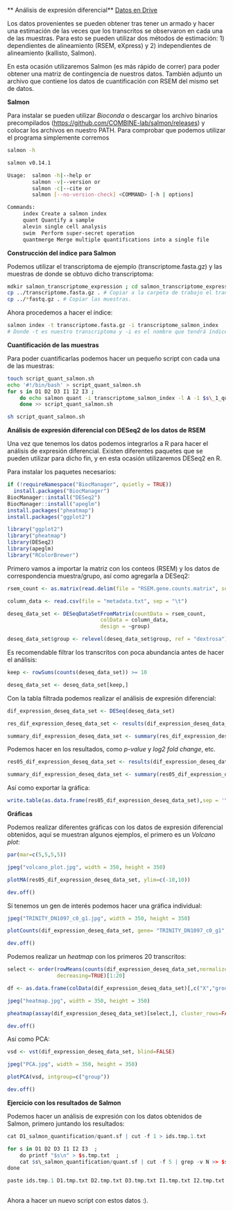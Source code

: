 ** Análisis de expresión diferencial**
[Datos en Drive](https://drive.google.com/drive/folders/1YxRmVkPqvzz-9DIUWv9WjPPDbXMXgwps)

Los datos provenientes se pueden obtener tras tener un armado y hacer una estimación de las veces que los transcritos se observaron en cada una de las muestras. Para esto se pueden utilizar dos métodos de estimación: 1) dependientes de alineamiento (RSEM, eXpress) y 2) independientes de alineamiento (kallisto, Salmon). 

En esta ocasión utilizaremos Salmon (es más rápido de correr) para poder obtener una matriz de contingencia de nuestros datos. También adjunto un archivo que contiene los datos de cuantificación con RSEM del mismo set de datos.

**Salmon**

Para instalar se pueden utilizar *Bioconda* o descargar los archivo binarios precompilados (https://github.com/COMBINE-lab/salmon/releases) y colocar los archivos en nuestro PATH. Para comprobar que podemos utilizar el programa simplemente corremos

```bash
salmon -h

salmon v0.14.1

Usage:  salmon -h|--help or 
        salmon -v|--version or 
        salmon -c|--cite or 
        salmon [--no-version-check] <COMMAND> [-h | options]

Commands:
     index Create a salmon index
     quant Quantify a sample
     alevin single cell analysis
     swim  Perform super-secret operation
     quantmerge Merge multiple quantifications into a single file

```

**Construcción del índice para Salmon**

Podemos utilizar el transcriptoma de ejemplo (transcriptome.fasta.gz) y las muestras de donde se obtuvo dicho transcriptoma:

```bash
mdkir salmon_transcriptome_expression ; cd salmon_transcriptome_expression # Creacion de carpeta de trabajo.
cp ../transcriptome.fasta.gz . # Copiar a la carpeta de trabajo el transcriptoma.  
cp ../*fastq.gz . # Copiar las muestras.
```

Ahora procedemos a hacer el índice:

```bash
salmon index -t transcriptome.fasta.gz -i transcriptome_salmon_index
# Donde -t es nuestro transcriptoma y -i es el nombre que tendrá índice.
```

**Cuantificación de las muestras**

Para poder cuantificarlas podemos hacer un pequeño script con cada una de las muestras:

```bash
touch script_quant_salmon.sh 
echo '#!/bin/bash' > script_quant_salmon.sh 
for s in D1 D2 D3 I1 I2 I3 ; 
	do echo salmon quant -i transcriptome_salmon_index -l A -1 $s\_1_qual_paired_2.fastq.gz -2 $s\_2_qual_paired_2.fastq.gz -p 12 --validateMappings -o $s\_salmon_quantification ; 
	done >> script_quant_salmon.sh

sh script_quant_salmon.sh
```

**Análisis de expresión diferencial con DESeq2 de los datos de RSEM**

Una vez que tenemos los datos podemos integrarlos a R para hacer el análisis de expresión diferencial. Existen diferentes paquetes que se pueden utilizar para dicho fin, y en esta ocasión utilizaremos DESeq2 en R. 

Para instalar los paquetes necesarios:

```R
if (!requireNamespace("BiocManager", quietly = TRUE))
  install.packages("BiocManager")
BiocManager::install("DESeq2")
BiocManager::install("apeglm")
install.packages("pheatmap")
install.packages("ggplot2")

library("ggplot2")
library("pheatmap")
library(DESeq2)
library(apeglm)
library("RColorBrewer")
```

Primero vamos a importar la matriz con los conteos (RSEM) y los datos de correspondencia muestra/grupo, así como agregarla a DESeq2:

```R
rsem_count <- as.matrix(read.delim(file = "RSEM.gene.counts.matrix", sep="\t",  row.names = 1))

column_data <- read.csv(file = "metadata.txt", sep = "\t")

deseq_data_set <- DESeqDataSetFromMatrix(countData = rsem_count,
                              colData = column_data,
                              design = ~group)

deseq_data_set$group <- relevel(deseq_data_set$group, ref = "dextrosa")
```

Es recomendable filtrar los transcritos con poca abundancia antes de hacer el análisis:

```R
keep <- rowSums(counts(deseq_data_set)) >= 10

deseq_data_set <- deseq_data_set[keep,]
```

Con la tabla filtrada podemos realizar el análisis de expresión diferencial: 

```R
dif_expression_deseq_data_set <- DESeq(deseq_data_set)

res_dif_expression_deseq_data_set <- results(dif_expression_deseq_data_set)

summary_dif_expression_deseq_data_set <- summary(res_dif_expression_deseq_data_set)
```

Podemos hacer en los resultados, como *p-value* y *log2 fold change*, etc.

```R
res05_dif_expression_deseq_data_set <- results(dif_expression_deseq_data_set, alpha=0.05)

summary_dif_expression_deseq_data_set <- summary(res05_dif_expression_deseq_data_set)
```

Así como exportar la gráfica:

```R
write.table(as.data.frame(res05_dif_expression_deseq_data_set),sep = '\t' , file="results.tsv")
```

**Gráficas**

Podemos realizar diferentes gráficas con los datos de expresión diferencial obtenidos, aquí se muestran algunos ejemplos, el primero es un *Volcano plot*:

```R
par(mar=c(5,5,5,5))

jpeg("volcano_plot.jpg", width = 350, height = 350)

plotMA(res05_dif_expression_deseq_data_set, ylim=c(-10,10))

dev.off()
```

Sí tenemos un gen de interés podemos hacer una gráfica individual:

```R
jpeg("TRINITY_DN1097_c0_g1.jpg", width = 350, height = 350)

plotCounts(dif_expression_deseq_data_set, gene= "TRINITY_DN1097_c0_g1", intgroup="group")

dev.off()
```

Podemos realizar un *heatmap* con los primeros 20 transcritos:

```R
select <- order(rowMeans(counts(dif_expression_deseq_data_set,normalized=TRUE)),
                decreasing=TRUE)[1:20]

df <- as.data.frame(colData(dif_expression_deseq_data_set)[,c("X","group")])

jpeg("heatmap.jpg", width = 350, height = 350)

pheatmap(assay(dif_expression_deseq_data_set)[select,], cluster_rows=FALSE, show_rownames=FALSE, cluster_cols=FALSE, annotation_col=df)

dev.off()
```

Así como PCA:

```R
vsd <- vst(dif_expression_deseq_data_set, blind=FALSE)

jpeg("PCA.jpg", width = 350, height = 350)

plotPCA(vsd, intgroup=c("group"))

dev.off()
```

**Ejercicio con los resultados de Salmon**

Podemos hacer un análisis de expresión con los datos obtenidos de Salmon, primero juntando los resultados:

```R
cat D1_salmon_quantification/quant.sf | cut -f 1 > ids.tmp.1.txt

for s in D1 D2 D3 I1 I2 I3  ; 
	do printf "$s\n" > $s.tmp.txt  ; 
	cat $s\_salmon_quantification/quant.sf | cut -f 5 | grep -v N >> $s.tmp.txt ; 
done

paste ids.tmp.1 D1.tmp.txt D2.tmp.txt D3.tmp.txt I1.tmp.txt I2.tmp.txt I3.tmp.txt > salmon.matrix.txt	
 
```

Ahora a hacer un nuevo script con estos datos :).
